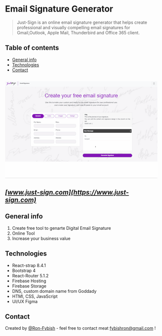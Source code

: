 # Email Signature Generator

> Just-Sign is an online email signature generator that helps create professional and visually compelling email signatures
> for Gmail,Outlook, Apple Mail, Thunderbird and Office 365 client.

## Table of contents
* [General info](#general-info)
* [Technologies](#technologies)
* [Contact](#contact)

![](guides.gif)
---

## *[www.just-sign.com](https://www.just-sign.com)*


## General info
1. Create free tool to genarte Digital Email Signature
2. Online Tool
3. Increase your business value

## Technologies
* React-strap 8.4.1
* Bootstrap 4
* React-Router 5.1.2
* Firebase Hosting
* Firebase Storage
* DNS, custom domain name from Goddady 
* HTMl, CSS, JavaScript
* UI/UX Figma 


## Contact
Created by [@Ron-Fybish](https://www.linkedin.com/in/ron-fybish-9b0194157/) - feel free to contact meat <fybishron@gmail.com> !

